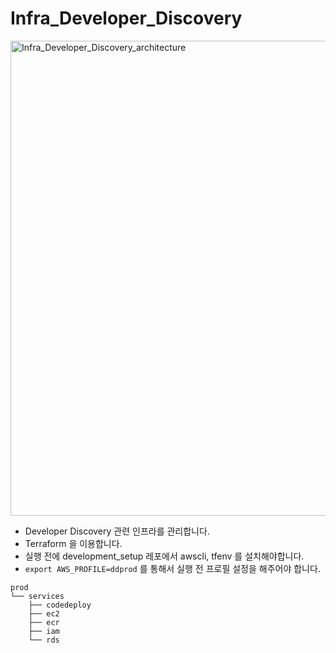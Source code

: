 # Infra_Developer_Discovery

<img width="760" alt="Infra_Developer_Discovery_architecture" src="https://github.com/rha6780/Infra_Developer_Discovery/assets/47859845/f49f86a1-f243-4a2a-b8ae-eef58c5d2b93">


- Developer Discovery 관련 인프라를 관리합니다.
- Terraform 을 이용합니다.
- 실행 전에 development_setup 레포에서 awscli, tfenv 를 설치해야합니다.
- `export AWS_PROFILE=ddprod` 를 통해서 실행 전 프로필 설정을 해주어야 합니다.

```
prod
└── services
    ├── codedeploy
    ├── ec2
    ├── ecr
    ├── iam
    └── rds

```
